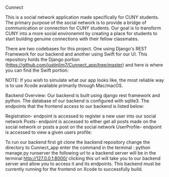 Cunnect

This is a social network application made specifically for CUNY students.
The primary purpose of the social network is to provide a bridge of communication or connection for CUNY students. Our goal is to transform CUNY into a more social environemnt by creating a place for students to start building genuine connections with their fellow classmates.


There are two codebases for this project. One using Django's REST Framework for our backend and another using Swift for our UI. This repository holds the Django portion (https://github.com/justinlim7/Cunnect_app/tree/master) and here is where you can find the Swift portion: 

NOTE:
If you wish to simulate what our app looks like, the most reliable way is to use Xcode available primarily through Mac/macOS. 

Backend Overview:
Our backend is built using django rest framework and python. The database of our backend is configured with sqlite3. The endpoints that the frontend access to our backend is listed below: 

Registration-
endpoint is accessed to register a new user into our social network
Posts-
endpoint is accessed to either get all posts made on the social network or posts a post on the social network
UserProfile-
endpoint is accessed to view a given users profile:

To run our backend first git clone the backend repository 
change the directory to Cunnect_app
enter the command in the terminal : python manage.py runserver
the following url to a backend server will be in the terminal
 http://127.0.0.1:8000/
 clicking this url will take you to our backend server and allow you to access it and its endpoints.
 This backend must be currently running for the frontend on Xcode to successfully build.
